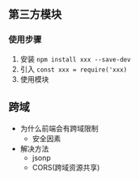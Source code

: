 ## 
## 第三方模块

### 使用步骤
1. 安装 `npm install xxx --save-dev`
2. 引入 `const xxx = require('xxx)`
3. 使用模块

## 跨域
* 为什么前端会有跨域限制
	* 安全因素 
* 解决方法
	* jsonp
	* CORS(跨域资源共享)